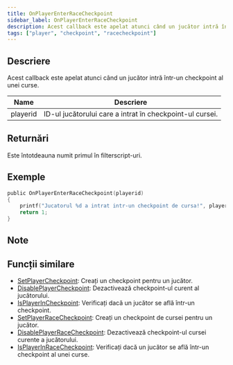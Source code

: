 ```yaml
---
title: OnPlayerEnterRaceCheckpoint
sidebar_label: OnPlayerEnterRaceCheckpoint
description: Acest callback este apelat atunci când un jucător intră într-un checkpoint al unei curse.
tags: ["player", "checkpoint", "racecheckpoint"]
---
```


## Descriere

Acest callback este apelat atunci când un jucător intră într-un checkpoint al unei curse.

| Name     | Descriere                                                |
| -------- | -------------------------------------------------------- |
| playerid | ID-ul jucătorului care a intrat în checkpoint-ul cursei. |

## Returnări

Este întotdeauna numit primul în filterscript-uri.

## Exemple

```c
public OnPlayerEnterRaceCheckpoint(playerid)
{
    printf("Jucatorul %d a intrat intr-un checkpoint de cursa!", playerid);
    return 1;
}
```

## Note

<TipNPCCallbacks />

## Funcții similare

- [SetPlayerCheckpoint](../functions/SetPlayerCheckpoint): Creați un checkpoint pentru un jucător.
- [DisablePlayerCheckpoint](../functions/DisablePlayerCheckpoint): Dezactivează checkpoint-ul curent al jucătorului.
- [IsPlayerInCheckpoint](../functions/IsPlayerInCheckpoint): Verificați dacă un jucător se află într-un checkpoint.
- [SetPlayerRaceCheckpoint](../functions/SetPlayerRaceCheckpoint): Creați un checkpoint de cursei pentru un jucător.
- [DisablePlayerRaceCheckpoint](../functions/DisablePlayerRaceCheckpoint): Dezactivează checkpoint-ul cursei curente a jucătorului.
- [IsPlayerInRaceCheckpoint](../functions/IsPlayerInRaceCheckpoint): Verificați dacă un jucător se află într-un checkpoint al unei curse.